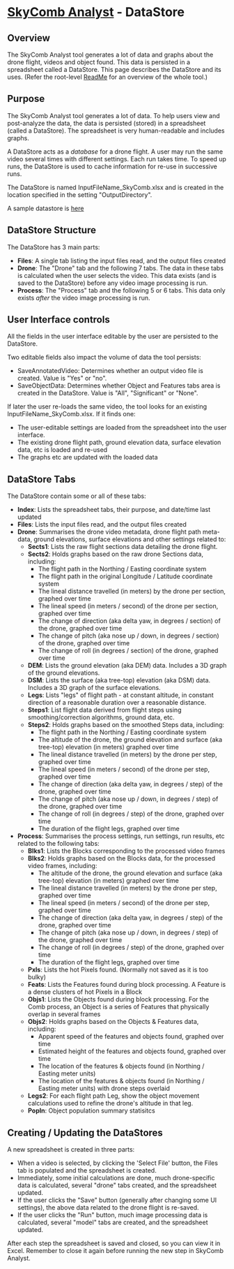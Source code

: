 # [SkyComb Analyst](https://github.com/PhilipQuirke/SkyCombAnalystHelp/blob/main/README.md) - DataStore

## Overview
The SkyComb Analyst tool generates a lot of data and graphs about the drone flight, videos and object found. 
This data is persisted in a spreadsheet called a DataStore. This page describes the DataStore and its uses. 
(Refer the root-level [ReadMe](./README.md) for an overview of the whole tool.)


## Purpose
The SkyComb Analyst tool generates a lot of data. 
To help users view and post-analyze the data, the data is persisted (stored) in a spreadsheet (called a DataStore).
The spreadsheet is very human-readable and includes graphs.

A DataStore acts as a _database_ for a drone flight.
A user may run the same video several times with different settings. Each run takes time. 
To speed up runs, the DataStore is used to cache information for re-use in successive runs.

The DataStore is named InputFileName_SkyComb.xlsx and is created in the location specified in the setting "OutputDirectory". 

A sample datastore is [here](./Static/DJI_20240416142614_0001_T_SkyComb.xlsx)

## DataStore Structure
The DataStore has 3 main parts:
- **Files**: A single tab listing the input files read, and the output files created
- **Drone**: The "Drone" tab and the following 7 tabs. The data in these tabs is calculated when the user selects the video. This data exists (and is saved to the DataStore) before any video image processing is run.
- **Process**:  The "Process" tab and the following 5 or 6 tabs. This data only exists _after_ the video image processing is run.

## User Interface controls
All the fields in the user interface editable by the user are persisted to the DataStore. 

Two editable fields also impact the volume of data the tool persists: 
- SaveAnnotatedVideo: Determines whether an output video file is created. Value is "Yes" or "no". 
- SaveObjectData: Determines whether Object and Features tabs area is created in the DataStore. Value is "All", "Significant" or "None". 

If later the user re-loads the same video, the tool looks for an existing InputFileName_SkyComb.xlsx. If it finds one:
- The user-editable settings are loaded from the spreadsheet into the user interface.
- The existing drone flight path, ground elevation data, surface elevation data, etc is loaded and re-used
- The graphs etc are updated with the loaded data 

## DataStore Tabs
The DataStore contain some or all of these tabs:
- **Index**: Lists the spreadsheet tabs, their purpose, and date/time last updated
- **Files**: Lists the input files read, and the output files created
- **Drone**: Summarises the drone video metadata, drone flight path meta-data, ground elevations, surface elevations and other settings related to:
	- **Sects1**: Lists the raw flight sections data detailing the drone flight. 
	- **Sects2**: Holds graphs based on the raw drone Sections data, including:
		- The flight path in the Northing / Easting coordinate system
		- The flight path in the original Longitude / Latitude coordinate system   	
		- The lineal distance travelled (in meters) by the drone per section, graphed over time 
		- The lineal speed (in meters / second) of the drone per section, graphed over time
		- The change of direction (aka delta yaw, in degrees / section) of the drone, graphed over time 
		- The change of pitch (aka nose up / down, in degrees / section) of the drone, graphed over time 
		- The change of roll (in degrees / section) of the drone, graphed over time 
	- **DEM**: Lists the ground elevation (aka DEM) data. Includes a 3D graph of the ground elevations.
	- **DSM**: Lists the surface (aka tree-top) elevation (aka DSM) data. Includes a 3D graph of the surface elevations.
	- **Legs**: Lists "legs" of flight path - at constant altitude, in constant direction of a reasonable duration over a reasonable distance. 
	- **Steps1**: List flight data derived from flight steps using smoothing/correction algorithms, ground data, etc.
	- **Steps2**: Holds graphs based on the smoothed Steps data, including:
		- The flight path in the Northing / Easting coordinate system
		- The altitude of the drone, the ground elevation and surface (aka tree-top) elevation (in meters) graphed over time	
		- The lineal distance travelled (in meters) by the drone per step, graphed over time 
		- The lineal speed (in meters / second) of the drone per step, graphed over time
		- The change of direction (aka delta yaw, in degrees / step) of the drone, graphed over time 
		- The change of pitch (aka nose up / down, in degrees / step) of the drone, graphed over time 
		- The change of roll (in degrees / step) of the drone, graphed over time 
		- The duration of the flight legs, graphed over time 
- **Process**: Summarises the process settings, run settings, run results, etc related to the following tabs:
	- **Blks1**: Lists the Blocks corresponding to the processed video frames
	- **Blks2**: Holds graphs based on the Blocks data, for the processed video frames, including:
		- The altitude of the drone, the ground elevation and surface (aka tree-top) elevation (in meters) graphed over time	
		- The lineal distance travelled (in meters) by the drone per step, graphed over time 
		- The lineal speed (in meters / second) of the drone per step, graphed over time
		- The change of direction (aka delta yaw, in degrees / step) of the drone, graphed over time 
		- The change of pitch (aka nose up / down, in degrees / step) of the drone, graphed over time 
		- The change of roll (in degrees / step) of the drone, graphed over time 
		- The duration of the flight legs, graphed over time 
	- **Pxls**: Lists the hot Pixels found. (Normally not saved as it is too bulky)
	- **Feats**: Lists the Features found during block processing. A Feature is a dense clusters of hot Pixels in a Block
	- **Objs1**: Lists the Objects found during block processing. For the Comb process, an Object is a series of Features that physically overlap in several frames 
	- **Objs2**: Holds graphs based on the Objects & Features data, including:
		- Apparent speed of the features and objects found, graphed over time   
		- Estimated height of the features and objects found, graphed over time   
		- The location of the features & objects found (in Northing / Easting meter units)
		- The location of the features & objects found (in Northing / Easting meter units) with drone steps overlaid
	- **Legs2**: For each flight path Leg, show the object movement calculations used to refine the drone's altitude in that leg.
	- **Popln**: Object population summary statisitcs
	

## Creating / Updating the DataStores 
A new spreadsheet is created in three parts:
- When a video is selected, by clicking the 'Select File' button, the Files tab is populated and the spreadsheet is created.
- Immediately, some initial calculations are done, much drone-specific data is calculated, several "drone" tabs created, and the spreadsheet updated.
- If the user clicks the "Save" button (generally after changing some UI settings), the above data related to the drone flight is re-saved.
- If the user clicks the "Run" button, much image processing data is calculated, several "model" tabs are created, and the spreadsheet updated.

After each step the spreadsheet is saved and closed, so you can view it in Excel. 
Remember to close it again before running the new step in SkyComb Analyst.
